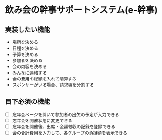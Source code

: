 飲み会の幹事サポートシステム(e-幹事)
================================

実装したい機能
--------------------------------

- 場所を決める
- 日程を決める
- 予算を決める
- 参加者を決める
- 会の内容を決める
- みんなに連絡する
- 会の費用の総額を入れて清算する
- スポンサーがいる場合、請求額を分割する

目下必須の機能
-------------------------------

- [ ] 忘年会ページを開いて参加者の出欠の予定が入力できる
- [ ] 忘年会を開催状態に変更できる
- [ ] 忘年会を開催後、出席・金額徴収の記録を登録できる
- [ ] 会の合計費用を入力して、各グループの負担額を表示できる

